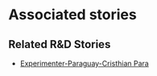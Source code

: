 # Associated stories

<!-- !!DO NOT REMOVE!! start autogenerated hyperlinks -->
## Related R&D Stories
- [Experimenter\-Paraguay\-Cristhian Para](/stories/?doc=Cristhian%20Paraguay_LQ-en-US)
<!-- !!DO NOT REMOVE!! end autogenerated hyperlinks -->